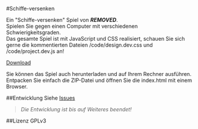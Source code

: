 #Schiffe-versenken

Ein "Schiffe-versenken" Spiel von ***REMOVED***.  
Spielen Sie gegen einen Computer mit verschiedenen Schwierigkeitsgraden.  
Das gesamte Spiel ist mit JavaScript und CSS realisiert, schauen Sie sich gerne
die kommentierten Dateien /code/design.dev.css und /code/project.dev.js an!
  
[Download](https://github.com/kimbtech/Schiffe-versenken/releases)
  
Sie können das Spiel auch herunterladen und auf Ihrem Rechner ausführen.
Entpacken Sie einfach die ZIP-Datei und öffnen Sie die index.html mit einem Browser.  
  
##Entwicklung
Siehe [Issues](https://github.com/kimbtech/Schiffe-versenken/issues)

>*Die Entwicklung ist bis auf Weiteres beendet!*

##Lizenz
GPLv3

